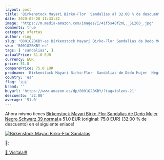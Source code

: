 ```yaml
---
layout: post
title: 'Birkenstock Mayari Birko-Flor  Sandalias al 32.00 % de descuento'
date: 2020-05-28 11:33:32
image: 'https://m.media-amazon.com/images/I/41f5s48f2nL._SL200_.jpg'
comments: true
category: ofertas
author: ring
slug: 'B001G2BKBY-es Birkenstock Mayari Birko-Flor Sandalias de Dedo Mujer...'
sku: 'B001G2BKBY-es'
tags: [ 'sandalias', ]
actualPrice: 51.0 EUR
currency: EUR
price: 51.0
comparePrice: 75.0 EUR
prodname: 'Birkenstock Mayari Birko-Flor  Sandalias de Dedo Mujer  Negro  Schwarz   39  normal '
country: 'es'
flag: '🇪🇸'
brand: ''
buyurl: 'https://www.amazon.es/dp/B001G2BKBY/?tag=tolees-21'
descuento: '32.00'
average: '51.0'
---
```


Ahora mismo tienes [Birkenstock Mayari Birko-Flor  Sandalias de Dedo Mujer  Negro  Schwarz   39  normal ](https://www.amazon.es/dp/B001G2BKBY/?tag=tolees-21) a 51.0 EUR (original: 75.0 EUR) (32.00 %  de descuento) en el siguiente enlace!

[![Birkenstock Mayari Birko-Flor  Sandalias](https://m.media-amazon.com/images/I/41f5s48f2nL._SL200_.jpg)](https://www.amazon.es/dp/B001G2BKBY/?tag=tolees-21)

🔎:


[🛒 Visítala!!!](https://www.amazon.es/dp/B001G2BKBY/?tag=tolees-21)
